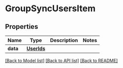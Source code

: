# GroupSyncUsersItem

## Properties
Name | Type | Description | Notes
------------ | ------------- | ------------- | -------------
**data** | [**UserIds**](UserIds.md) |  | 

[[Back to Model list]](../README.md#documentation-for-models) [[Back to API list]](../README.md#documentation-for-api-endpoints) [[Back to README]](../README.md)


